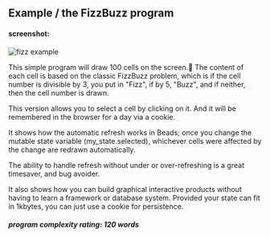 ## Example / the FizzBuzz program

#### screenshot:

![fizz example](http://beadslang.com/projects/fizzbuzz/screenshot.gif)

This simple program will draw 100 cells on the screen. The content of each cell is based on the classic FizzBuzz problem, which is if the cell number is divisible by 3, you put in "Fizz", if by 5, "Buzz", and if neither, then the cell number is drawn.

This version allows you to select a cell by clicking on it. And it will be remembered in the browser for a day via a cookie.

It shows how the automatic refresh works in Beads; once you change the mutable state variable (my_state.selected), whichever cells were affected by the change are redrawn automatically.

The ability to handle refresh without under or over-refreshing is a great timesaver, and bug avoider.

It also shows how you can build graphical interactive products without having to learn a framework or database system.  Provided your state can fit in 1kbytes, you can just use a cookie for persistence.


##### program complexity rating: 120 words
